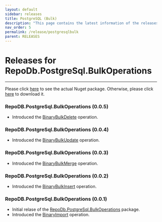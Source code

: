 ```yaml
---
layout: default
sidebar: releases
title: PostgreSQL (Bulk)
description: "This page contains the latest information of the releases of RepoDb.PostgreSql.BulkOperations library."
nav_order: 5
permalink: /release/postgresqlbulk
parent: RELEASES
---
```


# Releases for RepoDb.PostgreSql.BulkOperations

---

Please click [here](https://www.nuget.org/packages/RepoDb.PostgreSql.BulkOperations) to see the actual Nuget package. Otherwise, please click [here](https://www.nuget.org/api/v2/package/RepoDb.PostgreSql.BulkOperations) to download it.

### RepoDB.PostgreSql.BulkOperations (0.0.5)

- Introduced the [BinaryBulkDelete](/operation/binarybulkdelete) operation.


### RepoDB.PostgreSql.BulkOperations (0.0.4)

- Introduced the [BinaryBulkUpdate](/operation/binarybulkupdate) operation.


### RepoDB.PostgreSql.BulkOperations (0.0.3)

- Introduced the [BinaryBulkMerge](/operation/binarybulkmerge) operation.


### RepoDB.PostgreSql.BulkOperations (0.0.2)

- Introduced the [BinaryBulkInsert](/operation/binarybulkinsert) operation.


### RepoDB.PostgreSql.BulkOperations (0.0.1)

- Initial relase of the [RepoDb.PostgreSql.BulkOperations](https://www.nuget.org/packages/RepoDb.PostgreSql.BulkOperations/0.0.1) package.
- Introduced the [BinaryImport](/operation/binaryimport) operation.